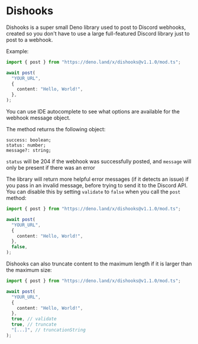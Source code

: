 # Dishooks

Dishooks is a super small Deno library used to post to Discord webhooks, created
so you don't have to use a large full-featured Discord library just to post to a
webhook.

Example:

```ts
import { post } from "https://deno.land/x/dishooks@v1.1.0/mod.ts";

await post(
  "YOUR_URL",
  {
    content: "Hello, World!",
  },
);

```

You can use IDE autocomplete to see what options are available for the webhook
message object.

The method returns the following object:

```
success: boolean;
status: number;
message?: string;
```

`status` will be 204 if the webhook was successfully posted, and `message` will
only be present if there was an error

The library will return more helpful error messages (if it detects an issue) if
you pass in an invalid message, before trying to send it to the Discord API. You
can disable this by setting `validate` to `false` when you call the `post`
method:

```ts
import { post } from "https://deno.land/x/dishooks@v1.1.0/mod.ts";

await post(
  "YOUR_URL",
  {
    content: "Hello, World!",
  },
  false,
);

```

Dishooks can also truncate content to the maximum length if it is larger than
the maximum size:

```ts
import { post } from "https://deno.land/x/dishooks@v1.1.0/mod.ts";

await post(
  "YOUR_URL",
  {
    content: "Hello, World!",
  },
  true, // validate
  true, // truncate
  "[...]", // truncationString
);

```
